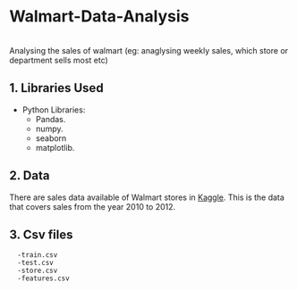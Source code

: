 # Walmart-Data-Analysis
</br> Analysing the sales of  walmart  (eg: anaglysing weekly sales, which store or department sells most etc)</br>


## 1. Libraries Used<a name="libraries used"></a>
- Python Libraries:
    - Pandas.
    - numpy.
    - seaborn
    - matplotlib.
   

## 2. Data<a name="data"></a> 

There are sales data available of Walmart stores in [Kaggle](https://www.kaggle.com/aditya6196/retail-analysis-with-walmart-data). This is the data that covers sales from the year 2010 to 2012.

## 3. Csv files <a name="csv files"></a>
      -train.csv
      -test.csv
      -store.csv
      -features.csv
      
